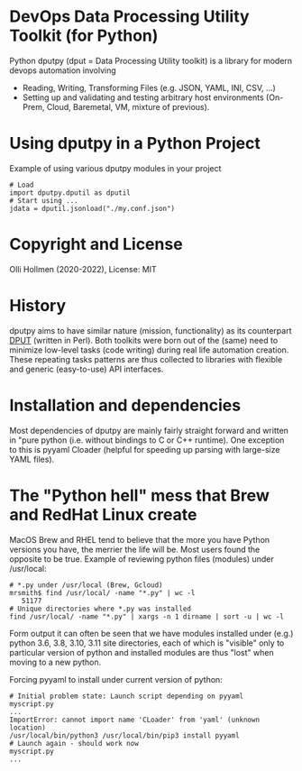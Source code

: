 # DevOps Data Processing Utility Toolkit (for Python)

Python dputpy (dput = Data Processing Utility toolkit) is a library for
modern devops automation involving

- Reading, Writing, Transforming Files (e.g. JSON, YAML, INI, CSV, ...)
- Setting up and validating and testing arbitrary host environments (On-Prem, Cloud, Baremetal, VM, mixture of previous).

# Using dputpy in a Python Project

Example of using various dputpy modules in your project
```
# Load 
import dputpy.dputil as dputil
# Start using ...
jdata = dputil.jsonload("./my.conf.json")
```

# Copyright and License

Olli Hollmen (2020-2022), License: MIT

# History

dputpy aims to have similar nature (mission, functionality) as its counterpart [DPUT](https://github.com/ohollmen/DPUT) (written in Perl).
Both toolkits were born out of the (same) need to minimize low-level tasks (code writing) during real life automation creation.
These repeating tasks patterns are thus collected to libraries with flexible and generic (easy-to-use) API interfaces.

# Installation and dependencies

Most dependencies of dputpy are mainly fairly straight forward and written
in "pure python (i.e. without bindings to C or C++ runtime). One
exception to this is pyyaml Cloader (helpful for speeding up parsing with
large-size YAML files).

# The "Python hell" mess that Brew and RedHat Linux create

MacOS Brew and RHEL tend to believe that the more you have Python
versions you have, the merrier the life will be. Most users found the
opposite to be true. Example of reviewing python files (modules)
under /usr/local:

```
# *.py under /usr/local (Brew, Gcloud)
mrsmith$ find /usr/local/ -name "*.py" | wc -l
   51177
# Unique directories where *.py was installed
find /usr/local/ -name "*.py" | xargs -n 1 dirname | sort -u | wc -l
```
Form output it can often be seen that we have modules installed under (e.g.)
python 3.6, 3.8, 3.10, 3.11 site directories, each of which is "visible"
only to particular version of python and installed modules are thus "lost"
when moving to a new python.

Forcing pyyaml to install under current version of python:
```
# Initial problem state: Launch script depending on pyyaml
myscript.py
...
ImportError: cannot import name 'CLoader' from 'yaml' (unknown location)
/usr/local/bin/python3 /usr/local/bin/pip3 install pyyaml
# Launch again - should work now
myscript.py
...
```
